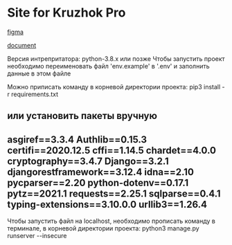 # Site for Kruzhok Pro

[figma](https://www.figma.com/file/B3nGRDYaMBErwnZUGKozpQ/KruzhokPro?node-id=0%3A1)

[document](https://docs.google.com/document/d/10g8ZfVCprJ3EHGQp-NmC-LqGDdnqVUIMove23L5TXYk)


Версия интрепритатора: python-3.8.x или позже
Чтобы запустить проект необходимо переименовать файл 'env.example' в '.env' и заполнить данные в этом файле


Можно приписать команду в корневой директории проекта: 
pip3 install -r requirements.txt

или установить пакеты вручную
------------------------------
asgiref==3.3.4
Authlib==0.15.3
certifi==2020.12.5
cffi==1.14.5
chardet==4.0.0
cryptography==3.4.7
Django==3.2.1
djangorestframework==3.12.4
idna==2.10
pycparser==2.20
python-dotenv==0.17.1
pytz==2021.1
requests==2.25.1
sqlparse==0.4.1
typing-extensions==3.10.0.0
urllib3==1.26.4
------------------------------


Чтобы запустить файл на localhost, необходимо прописать команду в терминале, в корневой директории проекта:
python3 manage.py runserver --insecure
